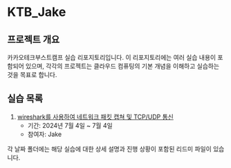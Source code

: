 # KTB_Jake

## 프로젝트 개요
카카오테크부스트캠프 실습 리포지토리입니다. 이 리포지토리에는 여러 실습 내용이 포함되어 있으며, 각각의 프로젝트는 클라우드 컴퓨팅의 기본 개념을 이해하고 실습하는 것을 목표로 합니다.

## 실습 목록
1. [wireshark를 사용하여 네트워크 패킷 캡쳐 및 TCP/UDP 통신](0704)
    - 기간: 2024년 7월 4일 ~ 7월 4일
    - 참여자: Jake

각 날짜 폴더에는 해당 실습에 대한 상세 설명과 진행 상황이 포함된 리드미 파일이 있습니다.
